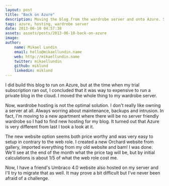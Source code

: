 ```yaml
---
layout: post
title: "Back on Azure"
description: Moving the blog from the wardrobe server and onto Azure. Skipping Webrole and going for WebSite saves me money.
tags: azure, hosting, wardrobe server
date: 2013-06-10 04:57:38
assets: assets/posts/2013-06-10-back-on-azure
image: 
author:
    name: Mikael Lundin
    email: hello@mikaellundin.name
    web: http://mikaellundin.name
    twitter: mikaellundin
    github: miklund
    linkedin: miklund
---
```


I did build this blog to run on Azure, but at the time when my trial subscription ran out, I concluded that it was way to expensive to run a private blog in the cloud. I moved the whole thing to my wardrobe server.

Now, wardrobe hosting is not the optimal solution. I don't really like owning a server at all. Always worring about maintenance, backups and intrusion. In fact, I'm moving to a new apartment where there will be no server friendly wardrobe so I had to find new hosting for my blog. It turned out that Azure is very different from last I took a look at it.

The new website option seems both price worthy and was very easy to setup in contrary to the web role. I created a new Orchard website from gallery, imported everything from my old website and bam! I was done. We'll see at the end of the month what the price tag will be, but by initial calculations is about 1/5 of what the web role cost me.

Now, I have a friend's Umbraco 4.0 website also hosted on my server and I'll try to migrate that as well. It may prove a bit difficult but I've never been afraid of a challenge.
